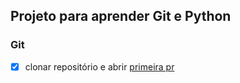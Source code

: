 ## Projeto para aprender Git e Python

### Git

- [X] clonar repositório e abrir [primeira pr](tarefas/git-001.md)